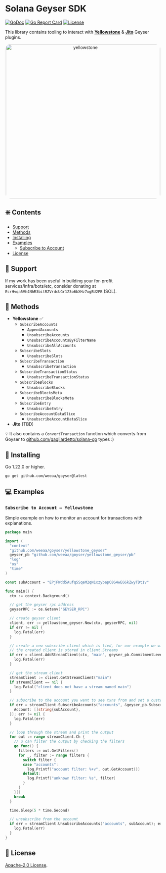 # Solana Geyser SDK
[![GoDoc](https://pkg.go.dev/badge/github.com/weeaa/goyser?status.svg)](https://pkg.go.dev/github.com/weeaa/goyser?tab=doc)
[![Go Report Card](https://goreportcard.com/badge/github.com/weeaa/goyser)](https://goreportcard.com/report/github.com/weeaa/goyser)
[![License](https://img.shields.io/badge/license-Apache_2.0-crimson)](https://opensource.org/license/apache-2-0)


This library contains tooling to interact with **[Yellowstone](https://github.com/rpcpool/yellowstone-grpc)** & **[Jito](https://github.com/jito-foundation/geyser-grpc-plugin)** Geyser plugins.

<div align="center">
  <img src="https://github.com/weeaa/goyser/assets/108926252/601185b7-3f50-4542-ae94-16488a651467" alt="yellowstone" width="500" style="border-radius: 15px;"/>
</div>

## ❇️ Contents
- [Support](#-support)
- [Methods](#-methods)
- [Installing](#-installing)
- [Examples](#-examples)
  - [Subscribe to Account](#subscribe-to-account)
- [License](#-license)

## 🛟 Support
If my work has been useful in building your for-profit services/infra/bots/etc, consider donating at
`EcrHvqa5Vh4NhR3bitRZVrdcUGr1Z3o6bXHz7xgBU2FB` (SOL).

## 📡 Methods
- **Yellowstone** ✅
  - `SubscribeAccounts`
    - `AppendAccounts`
    - `UnsubscribeAccounts`
    - `UnsubscribeAccountsByFilterName`
    - `UnsubscribeAllAccounts`
  - `SubscribeSlots`
    - `UnsubscribeSlots`
  - `SubscribeTransaction`
    - `UnsubscribeTransaction`
  - `SubscribeTransactionStatus`
    - `UnsubscribeTransactionStatus`
  - `SubscribeBlocks`
    - `UnsubscribeBlocks`
  - `SubscribeBlocksMeta`
    - `UnsubscribeBlocksMeta`
  - `SubscribeEntry`
    - `UnsubscribeEntry`
  - `SubscribeAccountDataSlice`
    - `UnsubscribeAccountDataSlice`
- **Jito** (TBD)

💡 It also contains a `ConvertTransaction` function which converts from Goyser to [github.com/gagliardetto/solana-go](https://github.com/gagliardetto/solana-go) types :)

## 💾 Installing

Go 1.22.0 or higher.
```shell
go get github.com/weeaa/goyser@latest
```

## 💻 Examples

### `Subscribe to Account – Yellowstone`
Simple example on how to monitor an account for transactions with explanations.
```go
package main

import (
  "context"
  "github.com/weeaa/goyser/yellowstone_geyser"
  geyser_pb "github.com/weeaa/goyser/yellowstone_geyser/pb"
  "log"
  "os"
  "time"
)

const subAccount = "EPjFWdd5AufqSSqeM2qN1xzybapC8G4wEGGkZwyTDt1v"

func main() {
  ctx := context.Background()

  // get the geyser rpc address
  geyserRPC := os.Getenv("GEYSER_RPC")

  // create geyser client
  client, err := yellowstone_geyser.New(ctx, geyserRPC, nil)
  if err != nil {
    log.Fatal(err)
  }

  // create a new subscribe client which is tied, for our example we will name it main
  // the created client is stored in client.Streams
  if err = client.AddStreamClient(ctx, "main", geyser_pb.CommitmentLevel_CONFIRMED); err != nil {
    log.Fatal(err)
  }

  // get the stream client
  streamClient := client.GetStreamClient("main")
  if streamClient == nil {
    log.Fatal("client does not have a stream named main")
  }

  // subscribe to the account you want to see txns from and set a custom filter name to filter them out later
  if err = streamClient.SubscribeAccounts("accounts", &geyser_pb.SubscribeRequestFilterAccounts{
    Account: []string{subAccount},
  }); err != nil {
    log.Fatal(err)
  }

  // loop through the stream and print the output
  for out := range streamClient.Ch {
    // u can filter the output by checking the filters
    go func() {
      filters := out.GetFilters()
      for _, filter := range filters {
        switch filter {
        case "accounts":
          log.Printf("account filter: %+v", out.GetAccount())
        default:
          log.Printf("unknown filter: %s", filter)
        }
      }
    }()
    break
  }

  time.Sleep(5 * time.Second)

  // unsubscribe from the account
  if err = streamClient.UnsubscribeAccounts("accounts", subAccount); err != nil {
    log.Fatal(err)
  }
}
```

## 📃 License

[Apache-2.0 License](https://github.com/weeaa/jito-go/blob/main/LICENSE).
